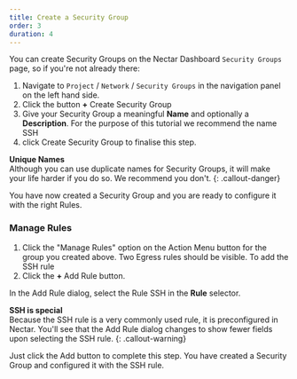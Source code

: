 ```yaml
---
title: Create a Security Group
order: 3
duration: 4
---
```


You can create Security Groups on the Nectar Dashboard `Security Groups` page, so if you're not already there:

1. Navigate to `Project` / `Network` / `Security Groups` in the navigation panel on the left hand side.
2. Click the button **+** Create Security Group
3. Give your Security Group a meaningful **Name** and optionally a **Description**. For the purpose of this tutorial we recommend the name SSH
4. click Create Security Group to finalise this step.

**Unique Names**  
Although you can use duplicate names for Security Groups, it will make your life harder if you do so. We recommend you don't.
{: .callout-danger}

You have now created a Security Group and you are ready to configure it with the right Rules.

### Manage Rules

1. Click the "Manage Rules" option on the Action Menu button for the group you created above.
   Two Egress rules should be visible. To add the SSH rule
2. Click the **+** Add Rule button.

In the Add Rule dialog, select the Rule SSH in the **Rule** selector.

**SSH is special**  
Because the SSH rule is a very commonly used rule, it is preconfigured in Nectar. You'll see that the Add Rule dialog changes to show fewer fields upon selecting the SSH rule.
{: .callout-warning}

Just click the Add button to complete this step. You have created a Security Group and configured it with the SSH rule.
